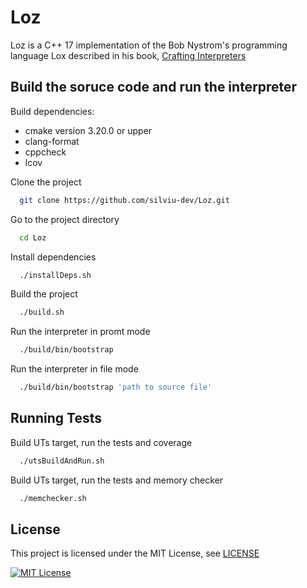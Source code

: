 # Loz

Loz is a C++ 17 implementation of the Bob Nystrom's programming language Lox described in his book, [Crafting Interpreters](https://www.craftinginterpreters.com/)


## Build the soruce code and run the interpreter 

Build dependencies:
- cmake version 3.20.0 or upper
- clang-format
- cppcheck
- lcov

Clone the project

```bash
  git clone https://github.com/silviu-dev/Loz.git
```

Go to the project directory

```bash
  cd Loz
```

Install dependencies

```bash
  ./installDeps.sh
```

Build the project

```bash
  ./build.sh
```

Run the interpreter in promt mode

```bash
  ./build/bin/bootstrap
```

Run the interpreter in file mode

```bash
  ./build/bin/bootstrap 'path to source file'
```
## Running Tests

Build UTs target, run the tests and coverage

```bash
  ./utsBuildAndRun.sh
```

Build UTs target, run the tests and memory checker 

```bash
  ./memchecker.sh
```


## License

This project is licensed under the MIT License, see [LICENSE](LICENSE)


[![MIT License](https://img.shields.io/badge/License-MIT-green.svg)](https://choosealicense.com/licenses/mit/)
